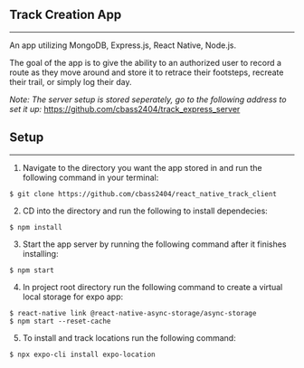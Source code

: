 ## Track Creation App

---

An app utilizing MongoDB, Express.js, React Native, Node.js.

The goal of the app is to give the ability to an authorized user to record a route as they move around and store it to retrace their footsteps, recreate their trail, or simply log their day.

_Note: The server setup is stored seperately, go to the following address to set it up:_
https://github.com/cbass2404/track_express_server

## Setup

---

1. Navigate to the directory you want the app stored in and run the following command in your terminal:

```
$ git clone https://github.com/cbass2404/react_native_track_client
```

2. CD into the directory and run the following to install dependecies:

```
$ npm install
```

3. Start the app server by running the following command after it finishes installing:

```
$ npm start
```

4. In project root directory run the following command to create a virtual local storage for expo app:

```
$ react-native link @react-native-async-storage/async-storage
$ npm start --reset-cache
```

5. To install and track locations run the following command:

```
$ npx expo-cli install expo-location
```
